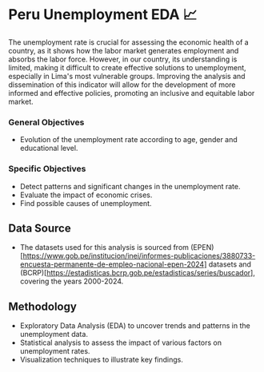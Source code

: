 # Peru Unemployment EDA 📈

The unemployment rate is crucial for assessing the economic health of a country, as it shows how the labor market generates employment and absorbs the labor force. However, in our country, its understanding is limited, making it difficult to create effective solutions to unemployment, especially in Lima's most vulnerable groups. Improving the analysis and dissemination of this indicator will allow for the development of more informed and effective policies, promoting an inclusive and equitable labor market.

### General Objectives
- Evolution of the unemployment rate according to age, gender and educational level.

### Specific Objectives
- Detect patterns and significant changes in the unemployment rate.
- Evaluate the impact of economic crises.
- Find possible causes of unemployment.

## Data Source
- The datasets used for this analysis is sourced from (EPEN)[https://www.gob.pe/institucion/inei/informes-publicaciones/3880733-encuesta-permanente-de-empleo-nacional-epen-2024] datasets and (BCRP)[https://estadisticas.bcrp.gob.pe/estadisticas/series/buscador], covering the years 2000-2024.

## Methodology
- Exploratory Data Analysis (EDA) to uncover trends and patterns in the unemployment data.
- Statistical analysis to assess the impact of various factors on unemployment rates.
- Visualization techniques to illustrate key findings.

